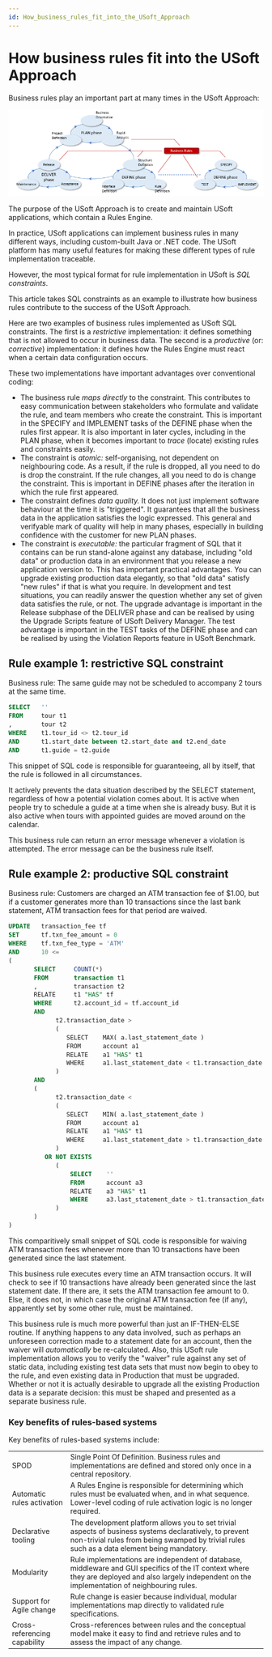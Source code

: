 ```yaml
---
id: How_business_rules_fit_into_the_USoft_Approach
---
```


# How business rules fit into the USoft Approach

Business rules play an important part at many times in the USoft Approach:

![](./assets/67e8205e-f30d-4363-ad3e-f66017ed4729.png)

The purpose of the USoft Approach is to create and maintain USoft applications, which contain a Rules Engine.

In practice, USoft applications can implement business rules in many different ways, including custom-built Java or .NET code. The USoft platform has many useful features for making these different types of rule implementation traceable.

However, the most typical format for rule implementation in USoft is *SQL constraints*.

This article takes SQL constraints as an example to illustrate how business rules contribute to the success of the USoft Approach.

Here are two examples of business rules implemented as USoft SQL constraints. The first is a *restrictive* implementation: it defines something that is not allowed to occur in business data. The second is a *productive* (or: *corrective*) implementation: it defines how the Rules Engine must react when a certain data configuration occurs.

These two implementations have important advantages over conventional coding:

- The business rule *maps directly* to the constraint. This contributes to easy communication between stakeholders who formulate and validate the rule, and team members who create the constraint. This is important in the SPECIFY and IMPLEMENT tasks of the DEFINE phase when the rules first appear. It is also important in later cycles, including in the PLAN phase, when it becomes important to *trace* (locate) existing rules and constraints easily.
- The constraint is *atomic:* self-organising, not dependent on neighbouring code. As a result, if the rule is dropped, all you need to do is drop the constraint. If the rule changes, all you need to do is change the constraint. This is important in DEFINE phases after the iteration in which the rule first appeared.
- The constraint defines *data quality.* It does not just implement software behaviour at the time it is "triggered". It guarantees that all the business data in the application satisfies the logic expressed. This general and verifyable mark of quality will help in many phases, especially in building confidence with the customer for new PLAN phases.
- The constraint is *executable:* the particular fragment of SQL that it contains can be run stand-alone against any database, including "old data" or production data in an environment that you release a new application version to. This has important practical advantages. You can upgrade existing production data elegantly, so that "old data" satisfy "new rules" if that is what you require. In development and test situations, you can readily answer the question whether any set of given data satisfies the rule, or not. The upgrade advantage is important in the Release subphase of the DELIVER phase and can be realised by using the Upgrade Scripts feature of USoft Delivery Manager. The test advantage is important in the TEST tasks of the DEFINE phase and can be realised by using the Violation Reports feature in USoft Benchmark.

## Rule example 1: restrictive SQL constraint

Business rule: The same guide may not be scheduled to accompany 2 tours at the same time.

```sql
SELECT   ''
FROM     tour t1
,        tour t2
WHERE    t1.tour_id <> t2.tour_id
AND      t1.start_date between t2.start_date and t2.end_date
AND      t1.guide = t2.guide

```

This snippet of SQL code is responsible for guaranteeing, all by itself, that the rule is followed in all circumstances.

It actively prevents the data situation described by the SELECT statement, regardless of how a potential violation comes about. It is active when people try to schedule a guide at a time when she is already busy. But it is also active when tours with appointed guides are moved around on the calendar.

This business rule can return an error message whenever a violation is attempted. The error message can be the business rule itself.

## Rule example 2: productive SQL constraint

Business rule: Customers are charged an ATM transaction fee of $1.00, but if a customer generates more than 10 transactions since the last bank statement, ATM transaction fees for that period are waived.

```sql
UPDATE   transaction_fee tf
SET      tf.txn_fee_amount = 0
WHERE    tf.txn_fee_type = 'ATM'
AND      10 <=
(
       SELECT     COUNT(*)
       FROM       transaction t1
       ,          transaction t2
       RELATE     t1 "HAS" tf
       WHERE      t2.account_id = tf.account_id
       AND
             t2.transaction_date >
             (
                SELECT    MAX( a.last_statement_date )
                FROM      account a1
                RELATE    a1 "HAS" t1
                WHERE     a1.last_statement_date < t1.transaction_date
             )
       AND
       (
             t2.transaction_date <
             (
                SELECT    MIN( a.last_statement_date )
                FROM      account a1
                RELATE    a1 "HAS" t1
                WHERE     a1.last_statement_date > t1.transaction_date
             )
          OR NOT EXISTS
             (
                 SELECT    ''
                 FROM      account a3
                 RELATE    a3 "HAS" t1
                 WHERE     a3.last_statement_date > t1.transaction_date
             )
       )
)

```

This comparitively small snippet of SQL code is responsible for waiving ATM transaction fees whenever more than 10 transactions have been generated since the last statement.

This business rule executes every time an ATM transaction occurs. It will check to see if 10 transactions have already been generated since the last statement date. If there are, it sets the ATM transaction fee amount to 0. Else, it does not, in which case the original ATM transaction fee (if any), apparently set by some other rule, must be maintained.

This business rule is much more powerful than just an IF-THEN-ELSE routine. If anything happens to any data involved, such as perhaps an unforeseen correction made to a statement date for an account, then the waiver will *automatically* be re-calculated. Also, this USoft rule implementation allows you to verify the "waiver" rule against any set of static data, including existing test data sets that must now begin to obey to the rule, and even existing data in Production that must be upgraded. Whether or not it is actually desirable to upgrade all the existing Production data is a separate decision: this must be shaped and presented as a separate business rule.

### Key benefits of rules-based systems

Key benefits of rules-based systems include:

|        |        |
|--------|--------|
|SPOD    |Single Point Of Definition. Business rules and implementations are defined and stored only once in a central repository.|
|Automatic rules activation|A Rules Engine is responsible for determining which rules must be evaluated when, and in what sequence. Lower-level coding of rule activation logic is no longer required.|
|Declarative tooling|The development platform allows you to set trivial aspects of business systems declaratively, to prevent non-trivial rules from being swamped by trivial rules such as a data element being mandatory.|
|Modularity|Rule implementations are independent of database, middleware and GUI specifics of the IT context where they are deployed and also largely independent on the implementation of neighbouring rules.|
|Support for Agile change|Rule change is easier because individual, modular implementations map directly to validated rule specifications.|
|Cross-referencing capability|Cross-references between rules and the conceptual model make it easy to find and retrieve rules and to assess the impact of any change.|



###  
